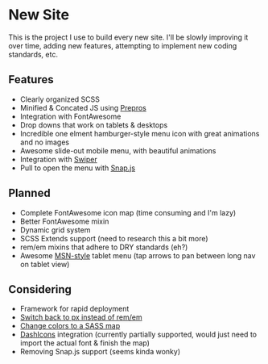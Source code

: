 New Site
========

This is the project I use to build every new site. I'll be slowly improving it over time, adding new features, attempting to implement new coding standards, etc.

Features
--------

- Clearly organized SCSS
- Minified & Concated JS using [Prepros](http://www.prepros.io/)
- Integration with FontAwesome
- Drop downs that work on tablets & desktops
- Incredible one elment hamburger-style menu icon with great animations and no images
- Awesome slide-out mobile menu, with beautiful animations
- Integration with [Swiper](https://github.com/nolimits4web/swiper/)
- Pull to open the menu with [Snap.js](https://github.com/jakiestfu/Snap.js/)

Planned
-------

- Complete FontAwesome icon map (time consuming and I'm lazy)
- Better FontAwesome mixin
- Dynamic grid system
- SCSS Extends support (need to research this a bit more)
- rem/em mixins that adhere to DRY standards (eh?)
- Awesome [MSN-style](http://www.msn.com/) tablet menu (tap arrows to pan between long nav on tablet view)

Considering
-----------

- Framework for rapid deployment
- [Switch back to px instead of rem/em](http://benfrain.com/just-use-pixels/)
- [Change colors to a SASS map](https://scotch.io/tutorials/aesthetic-sass-2-colors)
- [DashIcons](https://developer.wordpress.org/resource/dashicons/) integration (currently partially supported, would just need to import the actual font & finish the map)
- Removing Snap.js support (seems kinda wonky)
